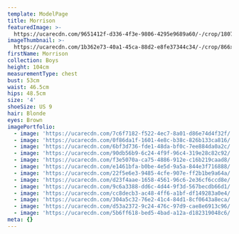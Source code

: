 ```yaml
---
template: ModelPage
title: Morrison
featuredImage: >-
  https://ucarecdn.com/9651412f-d336-4f3e-9806-4295e9689a60/-/crop/1807x889/410,427/-/preview/
imageThumbnail: >-
  https://ucarecdn.com/1b362e73-40a1-45ca-88d2-e8fe37344c34/-/crop/866x1117/597,923/-/preview/
firstName: Morrison
collection: Boys
height: 104cm
measurementType: chest
bust: 53cm
waist: 46.5cm
hips: 48.5cm
size: '4'
shoeSize: US 9
hair: Blonde
eyes: Brown
imagePortfolio:
  - image: 'https://ucarecdn.com/7c6f7182-f522-4ec7-8a01-d86e74d4f32f/'
  - image: 'https://ucarecdn.com/0f86da1f-1601-4e8c-b38c-826b133ca816/'
  - image: 'https://ucarecdn.com/6bf3d736-fde1-48da-bf0c-7ee884da0a2c/'
  - image: 'https://ucarecdn.com/90db56b9-6c24-4f9f-96c4-319e28c82c92/'
  - image: 'https://ucarecdn.com/f3e5070a-ca75-4886-912e-c16b219caad8/'
  - image: 'https://ucarecdn.com/e1461bfa-b0be-4e5d-9a5a-844e3f716888/'
  - image: 'https://ucarecdn.com/22f5e6e3-9485-4cfe-907e-ff2b1be9a64a/'
  - image: 'https://ucarecdn.com/d23f4aae-1658-4561-96c6-2e36cf6ccd8e/'
  - image: 'https://ucarecdn.com/9c6a3388-dd6c-4d44-9f3d-567becdb66d1/'
  - image: 'https://ucarecdn.com/cc8decb3-ac48-4ff6-a1bf-df149283a0e4/'
  - image: 'https://ucarecdn.com/304a5c32-76e2-41c4-84d1-8cf0643a8eca/'
  - image: 'https://ucarecdn.com/d53a2372-9c24-476c-97d9-cae8e6913c96/'
  - image: 'https://ucarecdn.com/5b6ff618-bed5-4bad-a12a-d182319048c6/'
meta: {}
---
```


